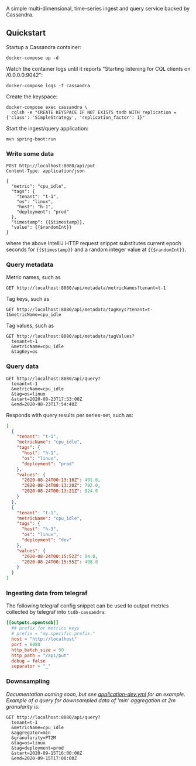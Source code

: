 A simple multi-dimensional, time-series ingest and query service backed by Cassandra.

## Quickstart

Startup a Cassandra container:

```shell script
docker-compose up -d
```

Watch the container logs until it reports "Starting listening for CQL clients on /0.0.0.0:9042":
```shell script
docker-compose logs -f cassandra
```

Create the keyspace:
```shell script
docker-compose exec cassandra \
  cqlsh -e "CREATE KEYSPACE IF NOT EXISTS tsdb WITH replication = {'class': 'SimpleStrategy', 'replication_factor': 1}"
```

Start the ingest/query application:
```shell script
mvn spring-boot:run
```

### Write some data

```http request
POST http://localhost:8080/api/put
Content-Type: application/json

{
  "metric": "cpu_idle",
  "tags": {
    "tenant": "t-1",
    "os": "linux",
    "host": "h-1",
    "deployment": "prod"
  },
  "timestamp": {{$timestamp}},
  "value": {{$randomInt}}
}
```

where the above IntelliJ HTTP request snippet substitutes current epoch seconds for `{{$timestamp}}` and a random integer value at `{{$randomInt}}`.

### Query metadata

Metric names, such as
```http request
GET http://localhost:8080/api/metadata/metricNames?tenant=t-1
```

Tag keys, such as
```http request
GET http://localhost:8080/api/metadata/tagKeys?tenant=t-1&metricName=cpu_idle
```

Tag values, such as
```http request
GET http://localhost:8080/api/metadata/tagValues?
  tenant=t-1
  &metricName=cpu_idle
  &tagKey=os
```

### Query data

```http request
GET http://localhost:8080/api/query?
  tenant=t-1
  &metricName=cpu_idle
  &tag=os=linux
  &start=2020-08-23T17:53:00Z
  &end=2020-08-23T17:54:40Z
```

Responds with query results per series-set, such as:
```json
[
  {
    "tenant": "t-1",
    "metricName": "cpu_idle",
    "tags": {
      "host": "h-1",
      "os": "linux",
      "deployment": "prod"
    },
    "values": {
      "2020-08-24T00:13:16Z": 491.0,
      "2020-08-24T00:13:20Z": 792.0,
      "2020-08-24T00:13:21Z": 824.0
    }
  },
  {
    "tenant": "t-1",
    "metricName": "cpu_idle",
    "tags": {
      "host": "h-3",
      "os": "linux",
      "deployment": "dev"
    },
    "values": {
      "2020-08-24T00:15:52Z": 84.0,
      "2020-08-24T00:15:55Z": 498.0
    }
  }
]
```

### Ingesting data from telegraf

The following telegraf config snippet can be used to output metrics collected by telegraf into `tsdb-cassandra`:

```toml
[[outputs.opentsdb]]
  ## prefix for metrics keys
  # prefix = "my.specific.prefix."
  host = "http://localhost"
  port = 8080
  http_batch_size = 50
  http_path = "/api/put"
  debug = false
  separator = "_"
```

### Downsampling

_Documentation coming soon, but see [application-dev.yml](src/main/resources/application-dev.yml) for an example. Example of a query for downsampled data of 'min' aggregation at 2m granularity is:_

```http request
GET http://localhost:8080/api/query?
  tenant=t-1
  &metricName=cpu_idle
  &aggregator=min
  &granularity=PT2M
  &tag=os=linux
  &tag=deployment=prod
  &start=2020-09-15T16:00:00Z
  &end=2020-09-15T17:00:00Z
```


